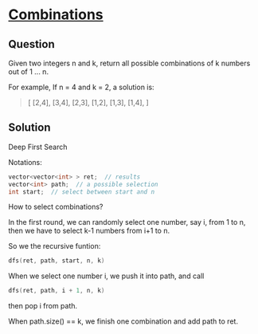# [Combinations](https://oj.leetcode.com/problems/combinations/)

## Question
Given two integers n and k, return all possible combinations of k numbers out of 1 ... n.

For example,
If n = 4 and k = 2, a solution is:
 >  [
  [2,4],
  [3,4],
  [2,3],
  [1,2],
  [1,3],
  [1,4],
]

## Solution

Deep First Search

Notations:
``` cpp
vector<vector<int> > ret;  // results
vector<int> path;  // a possible selection
int start;  // select between start and n
```

How to select combinations?

In the first round, we can randomly select one number, say i,  from 1 to n, then we have to select k-1 numbers from i+1 to n.

So we the recursive funtion:
``` cpp
dfs(ret, path, start, n, k)
```

When we select one number i, we push it into path, and call
``` cpp
dfs(ret, path, i + 1, n, k)
```
then pop i from path.

When path.size() == k, we finish one combination and add path to ret.
